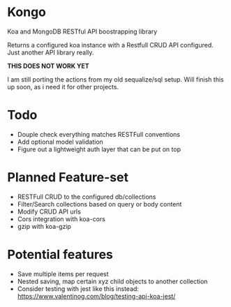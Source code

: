 # Kongo
Koa and MongoDB RESTful API boostrapping library

Returns a configured koa instance with a Restfull CRUD API configured.
Just another API library really.

**THIS DOES NOT WORK YET**

I am still porting the actions from my old sequalize/sql setup.
Will finish this up soon, as i need it for other projects.

# Todo
- Douple check everything matches RESTFull conventions
- Add optional model validation
- Figure out a lightweight auth layer that can be put on top

# Planned Feature-set
- RESTFull CRUD to the configured db/collections
- Filter/Search collections based on query or body content
- Modify CRUD API urls
- Cors integration with koa-cors
- gzip with koa-gzip

# Potential features
- Save multiple items per request
- Nested saving, map certain xyz child objects to another collection
- Consider testing with jest like this instead: https://www.valentinog.com/blog/testing-api-koa-jest/
